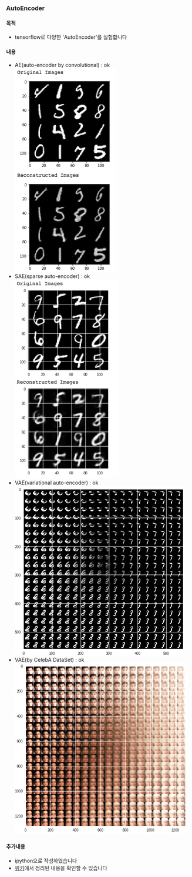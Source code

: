 ### AutoEncoder

#### 목적
- tensorflow로 다양한 'AutoEncoder'를 실험합니다

#### 내용
- AE(auto-encoder by convolutional) : ok  
![](https://github.com/keicoon/Deep-Learning/blob/master/AutoEncoder/capture/AE_C.png)
- SAE(sparse auto-encoder) : ok  
![](https://github.com/keicoon/Deep-Learning/blob/master/AutoEncoder/capture/SAE.png)
- VAE(variational auto-encoder) : ok  
![](https://github.com/keicoon/Deep-Learning/blob/master/AutoEncoder/capture/VAE_transformation.png)
- VAE(by CelebA DataSet) : ok  
![](https://github.com/keicoon/Deep-Learning/blob/master/AutoEncoder/capture/VAE_CelebA_transformation.png)
#### 추가내용
- ipython으로 작성하였습니다
- [위키](https://github.com/keicoon/Deep-Learning/wiki)에서 정리된 내용을 확인할 수 있습니다
